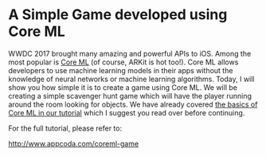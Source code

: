 # A Simple Game developed using Core ML

WWDC 2017 brought many amazing and powerful APIs to iOS. Among the most popular is <a href="https://developer.apple.com/documentation/coreml">Core ML</a> (of course, ARKit is hot too!). Core ML allows developers to use machine learning models in their apps without the knowledge of neural networks or machine learning algorithms. Today, I will show you how simple it is to create a game using Core ML. We will be creating a simple scavenger hunt game which will have the player running around the room looking for objects. We have already covered <a href="http://www.appcoda.com/coreml-introduction">the basics of Core ML in our tutorial</a> which I suggest you read over before continuing.

For the full tutorial, please refer to:

http://www.appcoda.com/coreml-game
